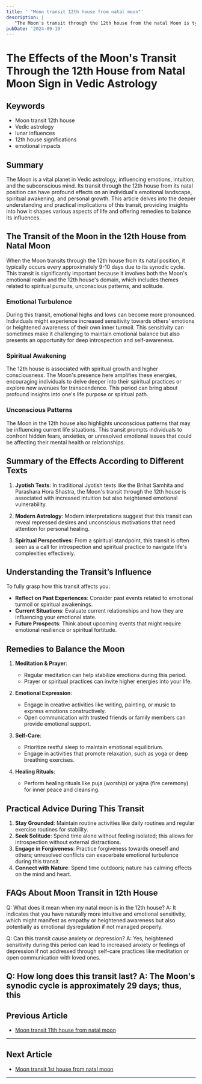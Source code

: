 ```yaml
---
title: ' "Moon transit 12th house from natal moon"'
description: |
   "The Moon's transit through the 12th house from the natal Moon is typically difficult. It often brings mental distress
pubDate: '2024-09-19'
---
```


# The Effects of the Moon's Transit Through the 12th House from Natal Moon Sign in Vedic Astrology

## Keywords

* Moon transit 12th house
* Vedic astrology
* lunar influences
* 12th house significations
* emotional impacts

## Summary

The Moon is a vital planet in Vedic astrology, influencing emotions, intuition, and the subconscious mind. Its transit through the 12th house from its natal position can have profound effects on an individual's emotional landscape, spiritual awakening, and personal growth. This article delves into the deeper understanding and practical implications of this transit, providing insights into how it shapes various aspects of life and offering remedies to balance its influences.

## The Transit of the Moon in the 12th House from Natal Moon

When the Moon transits through the 12th house from its natal position, it typically occurs every approximately 9-10 days due to its synodic cycle. This transit is significantly important because it involves both the Moon's emotional realm and the 12th house's domain, which includes themes related to spiritual pursuits, unconscious patterns, and solitude.

### Emotional Turbulence

During this transit, emotional highs and lows can become more pronounced. Individuals might experience increased sensitivity towards others' emotions or heightened awareness of their own inner turmoil. This sensitivity can sometimes make it challenging to maintain emotional balance but also presents an opportunity for deep introspection and self-awareness.

### Spiritual Awakening

The 12th house is associated with spiritual growth and higher consciousness. The Moon's presence here amplifies these energies, encouraging individuals to delve deeper into their spiritual practices or explore new avenues for transcendence. This period can bring about profound insights into one's life purpose or spiritual path.

### Unconscious Patterns

The Moon in the 12th house also highlights unconscious patterns that may be influencing current life situations. This transit prompts individuals to confront hidden fears, anxieties, or unresolved emotional issues that could be affecting their mental health or relationships.

## Summary of the Effects According to Different Texts

1. **Jyotish Texts**: In traditional Jyotish texts like the Brihat Samhita and Parashara Hora Shastra, the Moon's transit through the 12th house is associated with increased intuition but also heightened emotional vulnerability.
   
2. **Modern Astrology**: Modern interpretations suggest that this transit can reveal repressed desires and unconscious motivations that need attention for personal healing.

3. **Spiritual Perspectives**: From a spiritual standpoint, this transit is often seen as a call for introspection and spiritual practice to navigate life's complexities effectively.

## Understanding the Transit’s Influence

To fully grasp how this transit affects you:

- **Reflect on Past Experiences**: Consider past events related to emotional turmoil or spiritual awakenings.
- **Current Situations**: Evaluate current relationships and how they are influencing your emotional state.
- **Future Prospects**: Think about upcoming events that might require emotional resilience or spiritual fortitude.

## Remedies to Balance the Moon

1. **Meditation & Prayer**:
   - Regular meditation can help stabilize emotions during this period.
   - Prayer or spiritual practices can invite higher energies into your life.

2. **Emotional Expression**:
   - Engage in creative activities like writing, painting, or music to express emotions constructively.
   - Open communication with trusted friends or family members can provide emotional support.

3. **Self-Care**:
   - Prioritize restful sleep to maintain emotional equilibrium.
   - Engage in activities that promote relaxation, such as yoga or deep breathing exercises.

4. **Healing Rituals**:
   - Perform healing rituals like puja (worship) or yajna (fire ceremony) for inner peace and cleansing.
   
## Practical Advice During This Transit

1. **Stay Grounded**: Maintain routine activities like daily routines and regular exercise routines for stability.
2. **Seek Solitude**: Spend time alone without feeling isolated; this allows for introspection without external distractions.
3. **Engage in Forgiveness**: Practice forgiveness towards oneself and others; unresolved conflicts can exacerbate emotional turbulence during this transit.
4. **Connect with Nature**: Spend time outdoors; nature has calming effects on the mind and heart.

## FAQs About Moon Transit in 12th House

Q: What does it mean when my natal moon is in the 12th house?
A: It indicates that you have naturally more intuitive and emotional sensitivity, which might manifest as empathy or heightened awareness but also potentially as emotional dysregulation if not managed properly.

Q: Can this transit cause anxiety or depression?
A: Yes, heightened sensitivity during this period can lead to increased anxiety or feelings of depression if not addressed through self-care practices like meditation or open communication with loved ones.

Q: How long does this transit last?
A: The Moon's synodic cycle is approximately 29 days; thus, this
---

## Previous Article
- [Moon transit 11th house from natal moon](200111_Moon_transit_11th_house_from_natal_moon.md)

---

## Next Article
- [Moon transit 1st house from natal moon](200101_Moon_transit_1st_house_from_natal_moon.md)

---
